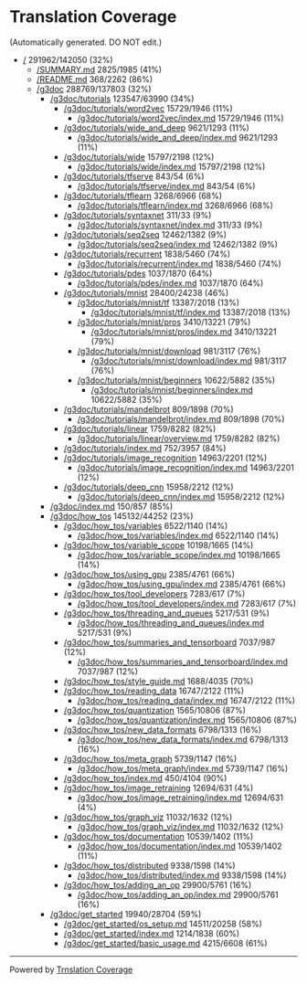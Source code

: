 # Translation Coverage 
(Automatically generated. DO NOT edit.)
* [/](/) 291962/142050 (32%)
  * [/SUMMARY.md](/SUMMARY.md) 2825/1985 (41%)
  * [/README.md](/README.md) 368/2262 (86%)
  * [/g3doc](/g3doc) 288769/137803 (32%)
    * [/g3doc/tutorials](/g3doc/tutorials) 123547/63990 (34%)
      * [/g3doc/tutorials/word2vec](/g3doc/tutorials/word2vec) 15729/1946 (11%)
        * [/g3doc/tutorials/word2vec/index.md](/g3doc/tutorials/word2vec/index.md) 15729/1946 (11%)
      * [/g3doc/tutorials/wide_and_deep](/g3doc/tutorials/wide_and_deep) 9621/1293 (11%)
        * [/g3doc/tutorials/wide_and_deep/index.md](/g3doc/tutorials/wide_and_deep/index.md) 9621/1293 (11%)
      * [/g3doc/tutorials/wide](/g3doc/tutorials/wide) 15797/2198 (12%)
        * [/g3doc/tutorials/wide/index.md](/g3doc/tutorials/wide/index.md) 15797/2198 (12%)
      * [/g3doc/tutorials/tfserve](/g3doc/tutorials/tfserve) 843/54 (6%)
        * [/g3doc/tutorials/tfserve/index.md](/g3doc/tutorials/tfserve/index.md) 843/54 (6%)
      * [/g3doc/tutorials/tflearn](/g3doc/tutorials/tflearn) 3268/6966 (68%)
        * [/g3doc/tutorials/tflearn/index.md](/g3doc/tutorials/tflearn/index.md) 3268/6966 (68%)
      * [/g3doc/tutorials/syntaxnet](/g3doc/tutorials/syntaxnet) 311/33 (9%)
        * [/g3doc/tutorials/syntaxnet/index.md](/g3doc/tutorials/syntaxnet/index.md) 311/33 (9%)
      * [/g3doc/tutorials/seq2seq](/g3doc/tutorials/seq2seq) 12462/1382 (9%)
        * [/g3doc/tutorials/seq2seq/index.md](/g3doc/tutorials/seq2seq/index.md) 12462/1382 (9%)
      * [/g3doc/tutorials/recurrent](/g3doc/tutorials/recurrent) 1838/5460 (74%)
        * [/g3doc/tutorials/recurrent/index.md](/g3doc/tutorials/recurrent/index.md) 1838/5460 (74%)
      * [/g3doc/tutorials/pdes](/g3doc/tutorials/pdes) 1037/1870 (64%)
        * [/g3doc/tutorials/pdes/index.md](/g3doc/tutorials/pdes/index.md) 1037/1870 (64%)
      * [/g3doc/tutorials/mnist](/g3doc/tutorials/mnist) 28400/24238 (46%)
        * [/g3doc/tutorials/mnist/tf](/g3doc/tutorials/mnist/tf) 13387/2018 (13%)
          * [/g3doc/tutorials/mnist/tf/index.md](/g3doc/tutorials/mnist/tf/index.md) 13387/2018 (13%)
        * [/g3doc/tutorials/mnist/pros](/g3doc/tutorials/mnist/pros) 3410/13221 (79%)
          * [/g3doc/tutorials/mnist/pros/index.md](/g3doc/tutorials/mnist/pros/index.md) 3410/13221 (79%)
        * [/g3doc/tutorials/mnist/download](/g3doc/tutorials/mnist/download) 981/3117 (76%)
          * [/g3doc/tutorials/mnist/download/index.md](/g3doc/tutorials/mnist/download/index.md) 981/3117 (76%)
        * [/g3doc/tutorials/mnist/beginners](/g3doc/tutorials/mnist/beginners) 10622/5882 (35%)
          * [/g3doc/tutorials/mnist/beginners/index.md](/g3doc/tutorials/mnist/beginners/index.md) 10622/5882 (35%)
      * [/g3doc/tutorials/mandelbrot](/g3doc/tutorials/mandelbrot) 809/1898 (70%)
        * [/g3doc/tutorials/mandelbrot/index.md](/g3doc/tutorials/mandelbrot/index.md) 809/1898 (70%)
      * [/g3doc/tutorials/linear](/g3doc/tutorials/linear) 1759/8282 (82%)
        * [/g3doc/tutorials/linear/overview.md](/g3doc/tutorials/linear/overview.md) 1759/8282 (82%)
      * [/g3doc/tutorials/index.md](/g3doc/tutorials/index.md) 752/3957 (84%)
      * [/g3doc/tutorials/image_recognition](/g3doc/tutorials/image_recognition) 14963/2201 (12%)
        * [/g3doc/tutorials/image_recognition/index.md](/g3doc/tutorials/image_recognition/index.md) 14963/2201 (12%)
      * [/g3doc/tutorials/deep_cnn](/g3doc/tutorials/deep_cnn) 15958/2212 (12%)
        * [/g3doc/tutorials/deep_cnn/index.md](/g3doc/tutorials/deep_cnn/index.md) 15958/2212 (12%)
    * [/g3doc/index.md](/g3doc/index.md) 150/857 (85%)
    * [/g3doc/how_tos](/g3doc/how_tos) 145132/44252 (23%)
      * [/g3doc/how_tos/variables](/g3doc/how_tos/variables) 6522/1140 (14%)
        * [/g3doc/how_tos/variables/index.md](/g3doc/how_tos/variables/index.md) 6522/1140 (14%)
      * [/g3doc/how_tos/variable_scope](/g3doc/how_tos/variable_scope) 10198/1665 (14%)
        * [/g3doc/how_tos/variable_scope/index.md](/g3doc/how_tos/variable_scope/index.md) 10198/1665 (14%)
      * [/g3doc/how_tos/using_gpu](/g3doc/how_tos/using_gpu) 2385/4761 (66%)
        * [/g3doc/how_tos/using_gpu/index.md](/g3doc/how_tos/using_gpu/index.md) 2385/4761 (66%)
      * [/g3doc/how_tos/tool_developers](/g3doc/how_tos/tool_developers) 7283/617 (7%)
        * [/g3doc/how_tos/tool_developers/index.md](/g3doc/how_tos/tool_developers/index.md) 7283/617 (7%)
      * [/g3doc/how_tos/threading_and_queues](/g3doc/how_tos/threading_and_queues) 5217/531 (9%)
        * [/g3doc/how_tos/threading_and_queues/index.md](/g3doc/how_tos/threading_and_queues/index.md) 5217/531 (9%)
      * [/g3doc/how_tos/summaries_and_tensorboard](/g3doc/how_tos/summaries_and_tensorboard) 7037/987 (12%)
        * [/g3doc/how_tos/summaries_and_tensorboard/index.md](/g3doc/how_tos/summaries_and_tensorboard/index.md) 7037/987 (12%)
      * [/g3doc/how_tos/style_guide.md](/g3doc/how_tos/style_guide.md) 1688/4035 (70%)
      * [/g3doc/how_tos/reading_data](/g3doc/how_tos/reading_data) 16747/2122 (11%)
        * [/g3doc/how_tos/reading_data/index.md](/g3doc/how_tos/reading_data/index.md) 16747/2122 (11%)
      * [/g3doc/how_tos/quantization](/g3doc/how_tos/quantization) 1565/10806 (87%)
        * [/g3doc/how_tos/quantization/index.md](/g3doc/how_tos/quantization/index.md) 1565/10806 (87%)
      * [/g3doc/how_tos/new_data_formats](/g3doc/how_tos/new_data_formats) 6798/1313 (16%)
        * [/g3doc/how_tos/new_data_formats/index.md](/g3doc/how_tos/new_data_formats/index.md) 6798/1313 (16%)
      * [/g3doc/how_tos/meta_graph](/g3doc/how_tos/meta_graph) 5739/1147 (16%)
        * [/g3doc/how_tos/meta_graph/index.md](/g3doc/how_tos/meta_graph/index.md) 5739/1147 (16%)
      * [/g3doc/how_tos/index.md](/g3doc/how_tos/index.md) 450/4104 (90%)
      * [/g3doc/how_tos/image_retraining](/g3doc/how_tos/image_retraining) 12694/631 (4%)
        * [/g3doc/how_tos/image_retraining/index.md](/g3doc/how_tos/image_retraining/index.md) 12694/631 (4%)
      * [/g3doc/how_tos/graph_viz](/g3doc/how_tos/graph_viz) 11032/1632 (12%)
        * [/g3doc/how_tos/graph_viz/index.md](/g3doc/how_tos/graph_viz/index.md) 11032/1632 (12%)
      * [/g3doc/how_tos/documentation](/g3doc/how_tos/documentation) 10539/1402 (11%)
        * [/g3doc/how_tos/documentation/index.md](/g3doc/how_tos/documentation/index.md) 10539/1402 (11%)
      * [/g3doc/how_tos/distributed](/g3doc/how_tos/distributed) 9338/1598 (14%)
        * [/g3doc/how_tos/distributed/index.md](/g3doc/how_tos/distributed/index.md) 9338/1598 (14%)
      * [/g3doc/how_tos/adding_an_op](/g3doc/how_tos/adding_an_op) 29900/5761 (16%)
        * [/g3doc/how_tos/adding_an_op/index.md](/g3doc/how_tos/adding_an_op/index.md) 29900/5761 (16%)
    * [/g3doc/get_started](/g3doc/get_started) 19940/28704 (59%)
      * [/g3doc/get_started/os_setup.md](/g3doc/get_started/os_setup.md) 14511/20258 (58%)
      * [/g3doc/get_started/index.md](/g3doc/get_started/index.md) 1214/1838 (60%)
      * [/g3doc/get_started/basic_usage.md](/g3doc/get_started/basic_usage.md) 4215/6608 (61%)


---
Powered by [Trnslation Coverage](https://github.com/hunkim/translation_coverage)
